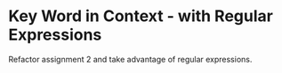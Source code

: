 # Key Word in Context - with Regular Expressions
Refactor assignment 2 and take advantage of regular expressions.
